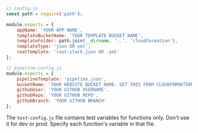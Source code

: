 ```javascript
// config.js
const path = require('path');

module.exports = {
    appName: 'YOUR APP NAME',
    templateBucketName: 'YOUR TEMPLATE BUCKET NAME',
    templateFolder: path.join(__dirname, '..', 'cloudformation'),
    templateType: 'json OR yml',
    rootTemplate: 'root-stack.json OR .yml'
};

// pipeline-config.js
module.exports = {
    pipelineTemplate: 'pipeline.json',
    bucketName: 'YOUR WEBSITE BUCKET NAME. GET THIS FROM CLOUDFORMATION APP STACK OUTPUT',
    githubUser: 'YOUR GITHUB USERNAME',
    githubRepo: 'YOUR GITHUB REPO',
    githubBranch: 'YOUR GITHUB BRANCH'
};
```

The `test-config.js` file contains test variables for functions only. Don't use it for dev or prod. Specify each function's variable in that file.